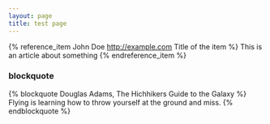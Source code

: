 ```yaml
---
layout: page
title: test page
---
```





{% reference_item John Doe http://example.com Title of the item %}
This is an article about something
{% endreference_item %}



### blockquote

{% blockquote Douglas Adams, The Hichhikers Guide to the Galaxy %}
Flying is learning how to throw yourself at the ground and miss.
{% endblockquote %}


